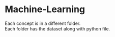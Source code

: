 # Machine-Learning
Each concept is in a different folder. </br>
Each folder has the dataset along with python file.
